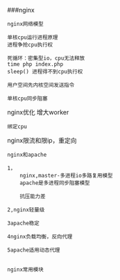 ###nginx

	nginx网络模型

	单核cpu运行进程原理
	进程争抢cpu执行权

	死循环：密集型io，cpu无法释放
	time php index.php
	sleep() 进程得不到cpu执行权

	用户空间先内核空间发送指令

	单核cpu同步阻塞


nginx优化
	增大worker
	
	绑定cpu


nginx限流和限ip，重定向

	nginx和apache

	1，
		nginx,master-多进程io多路复用模型
		apache是多进程同步阻塞模型

		抗压能力差

	2,nginx轻量级

	3apache稳定

	4nginx负载均衡，反向代理
	
	5apache适用动态代理


	nginx常用模块